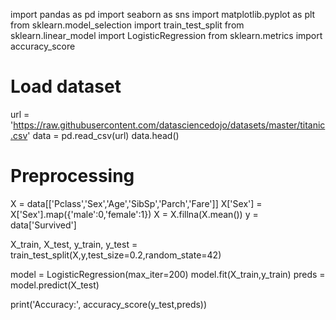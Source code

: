 import pandas as pd
import seaborn as sns
import matplotlib.pyplot as plt
from sklearn.model_selection import train_test_split
from sklearn.linear_model import LogisticRegression
from sklearn.metrics import accuracy_score

# Load dataset
url = 'https://raw.githubusercontent.com/datasciencedojo/datasets/master/titanic.csv'
data = pd.read_csv(url)
data.head()

# Preprocessing
X = data[['Pclass','Sex','Age','SibSp','Parch','Fare']]
X['Sex'] = X['Sex'].map({'male':0,'female':1})
X = X.fillna(X.mean())
y = data['Survived']

X_train, X_test, y_train, y_test = train_test_split(X,y,test_size=0.2,random_state=42)

model = LogisticRegression(max_iter=200)
model.fit(X_train,y_train)
preds = model.predict(X_test)

print('Accuracy:', accuracy_score(y_test,preds))
